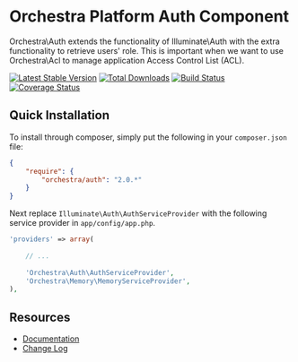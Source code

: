 Orchestra Platform Auth Component
==============

Orchestra\Auth extends the functionality of Illuminate\Auth with the extra functionality to retrieve users' role. This is important when we want to use Orchestra\Acl to manage application Access Control List (ACL).

[![Latest Stable Version](https://poser.pugx.org/orchestra/auth/v/stable.png)](https://packagist.org/packages/orchestra/auth) 
[![Total Downloads](https://poser.pugx.org/orchestra/auth/downloads.png)](https://packagist.org/packages/orchestra/auth) 
[![Build Status](https://travis-ci.org/orchestral/auth.png?branch=2.0)](https://travis-ci.org/orchestral/auth) 
[![Coverage Status](https://coveralls.io/repos/orchestral/auth/badge.png?branch=2.0)](https://coveralls.io/r/orchestral/auth?branch=2.0)

## Quick Installation

To install through composer, simply put the following in your `composer.json` file:

```json
{
	"require": {
		"orchestra/auth": "2.0.*"
	}
}
```

Next replace `Illuminate\Auth\AuthServiceProvider` with the following service provider in `app/config/app.php`.

```php
'providers' => array(
	
	// ...
	
	'Orchestra\Auth\AuthServiceProvider',
	'Orchestra\Memory\MemoryServiceProvider',
),
```

## Resources

* [Documentation](http://orchestraplatform.com/docs/2.0/components/auth)
* [Change Log](http://orchestraplatform.com/docs/2.0/components/auth/changes#v2.0)
